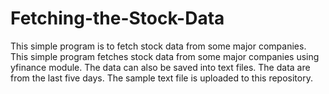 # Fetching-the-Stock-Data
This simple program is to fetch stock data from some major companies.
This simple program fetches stock data from some major companies using yfinance module.
The data can also be saved into text files.
The data are from the last five days.
The sample text file is uploaded to this repository.
